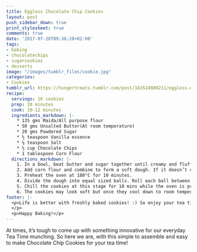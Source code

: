 ```yaml
---
title: Eggless Chocolate Chip Cookies
layout: post
push_sidebar_down: true
print_stylesheet: true
comments: true
date: '2017-07-28T09:36:28+02:00'
tags:
- baking
- chocolatechips
- sugarcookies
- desserts
image: "/images/tumblr_files/cookie.jpg"
categories:
- Cookies
tumblr_url: https://hungertreats.tumblr.com/post/163524089211/eggless-chocolate-chip-cookies
recipe:
  servings: 10 cookies
  prep: 20 minutes
  cook: 10-12 minutes
  ingredients_markdown: |-
    * 135 gms Maida/All purpose flour
    * 50 gms Unsalted Butter(At room temperature)
    * 20 gms Powdered Sugar
    * ½ teaspoon Vanilla essence
    * ⅛ teaspoon Salt
    * ½ cup Chocolate Chips
    * 1 tablespoon Corn Flour
  directions_markdown: |-
    1. In a bowl, beat butter and sugar together until creamy and fluffy, with a whisk/electric beater. Sieve the flour and salt and add it to the butter and sugar mixture. Add vanilla essence and give it a quick stir.
    2. Add corn flour and combine to form a soft dough. If it doesn’t come together add a few drops of water/milk. Finally, fold the chocolate chips into the dough. Flatten the dough, wrap it in plastic wrap and chill for at least an hour.
    3. Preheat the oven at 180°C for 10 minutes.
    4. Divide the dough into equal sized balls. Roll each ball between the palms and shape it like a rough cookie. Place on an oven tray.
    5. Chill the cookies at this stage for 10 mins while the oven is preheating. Once the oven is preheated, bake the cookies at 180°C for 12-15 minutes or until the edges start turning golden brown. Cool down completely on a wire rack.
    6. The cookies may look soft but once they cool down to room temperature, they turn hard and crisp.
footer: |-
  <p>Life is better with freshly baked cookies! :) So enjoy your tea time with your family with these delicious Cookies and let us know how it turned out! Post a picture on Instagram and tag us @hungertreats.
  </p>
  <p>Happy Baking!</p>
---
```


At times, it’s tough to come up with something innovative for our everyday Tea Time munching. So here we are, with this simple to assemble and easy to make Chocolate Chip Cookies for your tea time!